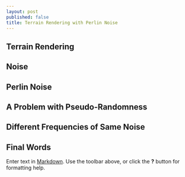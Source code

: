 ```yaml
---
layout: post
published: false
title: Terrain Rendering with Perlin Noise
---
```

## Terrain Rendering

## Noise

## Perlin Noise

## A Problem with Pseudo-Randomness

## Different Frequencies of Same Noise

## Final Words

Enter text in [Markdown](http://daringfireball.net/projects/markdown/). Use the toolbar above, or click the **?** button for formatting help.
